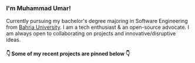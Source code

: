 ### I'm Muhammad Umar!

Currently pursuing my bachelor's degree majoring in Software Engineering from [Bahria University](https://www.bahria.edu.pk/). I am a tech enthusiast & an open-source advocate. I am always open to collaborating on projects and innovative/disruptive ideas.

#### 👇 Some of my recent projects are pinned below 👇
